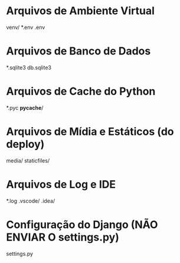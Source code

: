 # Arquivos de Ambiente Virtual
venv/
*.env
.env

# Arquivos de Banco de Dados
*.sqlite3
db.sqlite3

# Arquivos de Cache do Python
*.pyc
__pycache__/

# Arquivos de Mídia e Estáticos (do deploy)
media/
staticfiles/

# Arquivos de Log e IDE
*.log
.vscode/
.idea/

# Configuração do Django (NÃO ENVIAR O settings.py)
settings.py
